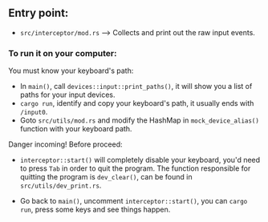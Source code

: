 ## Entry point:

- `src/interceptor/mod.rs` --> Collects and print out the raw input events.

### To run it on your computer:

You must know your keyboard's path:
- In `main()`, call `devices::input::print_paths()`,
it will show you a list of paths for your input devices.
- `cargo run`, identify and copy your keyboard's path,
it usually ends with `/input0`.
- Goto `src/utils/mod.rs` and modify the HashMap in
`mock_device_alias()` function with your keyboard path.

Danger incoming! Before proceed:
- `interceptor::start()` will completely disable your keyboard,
you'd need to press `Tab` in order to quit the program.
The function responsible for quitting the program is
`dev_clear()`, can be found in `src/utils/dev_print.rs`.

- Go back to `main()`, uncomment `interceptor::start()`,
you can `cargo run`, press some keys and see things happen.
